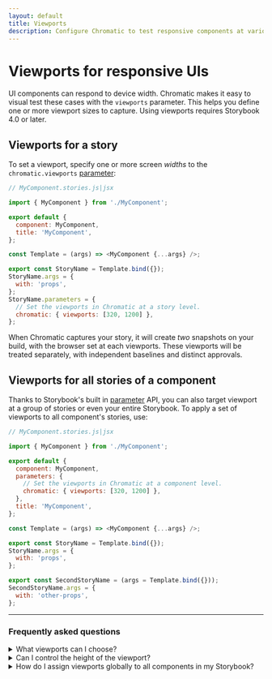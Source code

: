 ```yaml
---
layout: default
title: Viewports
description: Configure Chromatic to test responsive components at various viewports
---
```


# Viewports for responsive UIs

UI components can respond to device width. Chromatic makes it easy to visual test these cases with the `viewports` parameter. This helps you define one or more viewport sizes to capture. Using viewports requires Storybook 4.0 or later.

## Viewports for a story

To set a viewport, specify one or more screen _widths_ to the `chromatic.viewports` [parameter](https://storybook.js.org/docs/react/writing-stories/parameters#story-parameters):

```js
// MyComponent.stories.js|jsx

import { MyComponent } from './MyComponent';

export default {
  component: MyComponent,
  title: 'MyComponent',
};

const Template = (args) => <MyComponent {...args} />;

export const StoryName = Template.bind({});
StoryName.args = {
  with: 'props',
};
StoryName.parameters = {
  // Set the viewports in Chromatic at a story level.
  chromatic: { viewports: [320, 1200] },
};
```

When Chromatic captures your story, it will create _two_ snapshots on your build, with the browser set at each viewports. These viewports will be treated separately, with independent baselines and distinct approvals.

## Viewports for all stories of a component

Thanks to Storybook's built in [parameter](https://storybook.js.org/docs/react/writing-stories/parameters#component-parameters) API, you can also target viewport at a group of stories or even your entire Storybook. To apply a set of viewports to all component's stories, use:

```js
// MyComponent.stories.js|jsx

import { MyComponent } from './MyComponent';

export default {
  component: MyComponent,
  parameters: {
    // Set the viewports in Chromatic at a component level.
    chromatic: { viewports: [320, 1200] },
  },
  title: 'MyComponent',
};

const Template = (args) => <MyComponent {...args} />;

export const StoryName = Template.bind({});
StoryName.args = {
  with: 'props',
};

export const SecondStoryName = (args = Template.bind({}));
SecondStoryName.args = {
  with: 'other-props',
};
```

---

### Frequently asked questions

<details><summary>What viewports can I choose?</summary>

A viewport can be any whole number between 200 and 2560 pixels. The maximum number of pixels per snapshot is 25,000,000.

</details>

<details><summary>Can I control the height of the viewport?</summary>

We take a full screenshot of the component even if it flows off the screen. It typically doesn't make a difference what height the browser is when taking screenshots. If this isn't the case for your application, please contact us via in-app chat

</details>

<details>
<summary>How do I assign viewports globally to all components in my Storybook?</summary>

We don't recommend this in most cases because each viewport is treated independently and snapshots must be approved as such. But if you really want to assign viewports for an entire Storybook use [`parameters`](https://storybook.js.org/docs/react/writing-stories/parameters#global-parameters) in your [`.storybook/preview.js`](https://storybook.js.org/docs/react/configure/overview#configure-story-rendering):

```js
// .storybook/preview.js

export const parameters = {
  // Set the viewports in Chromatic globally.
  chromatic: { viewports: [320, 1200] },
};
```

</details>
